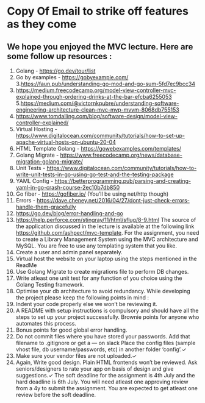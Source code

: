 # Copy Of Email to strike off features as they come
## We hope you enjoyed the MVC lecture. Here are some follow up resources :
1. Golang - https://go.dev/tour/list
2. Go by examples - https://gobyexample.com/
3.https://faun.pub/understanding-go-mod-and-go-sum-5fd7ec9bcc34
4. https://medium.freecodecamp.org/model-view-controller-mvc-explained-through-ordering-drinks-at-the-bar-efcba6255053
5.https://medium.com/@victornkpubre/understanding-software-engineering-architecture-clean-mvc-mvp-mvvm-8068db755153
6. https://www.tomdalling.com/blog/software-design/model-view-controller-explained/
7. Virtual Hosting - https://www.digitalocean.com/community/tutorials/how-to-set-up-apache-virtual-hosts-on-ubuntu-20-04
8. HTML Template Golang - https://gowebexamples.com/templates/
9. Golang Migrate - https://www.freecodecamp.org/news/database-migration-golang-migrate/
10. Unit Tests - https://www.digitalocean.com/community/tutorials/how-to-write-unit-tests-in-go-using-go-test-and-the-testing-package
11. YAML Config - https://betterprogramming.pub/parsing-and-creating-yaml-in-go-crash-course-2ec10b7db850
12. Go fiber - https://gofiber.io/ (You’ll be using net/http though)
13. Errors - https://dave.cheney.net/2016/04/27/dont-just-check-errors-handle-them-gracefully
14. https://go.dev/blog/error-handling-and-go
15. https://help.perforce.com/stingray/11/html/sflug/8-9.html
The source of the application discussed in the lecture is available at the following link https://github.com/ashpect/mvc-template. For the assignment, you need to create a Library Management System using the MVC architecture and MySQL. You are free to use any templating system that you like.
1. Create a user and admin panel separately.
2. Virtual host the website on your laptop using the steps mentioned in the ReadMe
3. Use Golang Migrate to create migrations file to perform DB changes.
4. Write atleast one unit test for any function of you choice using the Golang Testing framework.
5. Optimise your db architecture to avoid redundancy.
While developing the project please keep the following points in mind :
1. Indent your code properly else we won’t be reviewing it. 
2. A README with setup instructions is compulsory and should have all the steps to set up your project successfully. Brownie points for anyone who automates this process. 
3. Bonus points for good global error handling.
4. Do not commit files where you have stored your passwords. Add that filename to .gitignore or get a — on slack
Place the config files (sample vhost file, db username/passwords, etc) in another folder ‘config’.&#10003;
5. Make sure your vendor files are not uploaded.&#10003;
6. Again, Write good design. Plain HTML frontends won’t be reviewed. Ask seniors/designers to rate your app on basis of design and give suggestions.&#10003;
The soft deadline for the assignment is 4th July and the hard deadline is 6th July. You will need atleast one approving review from a 4y to submit the assignment. You are expected to get atleast one review before the soft deadline.
